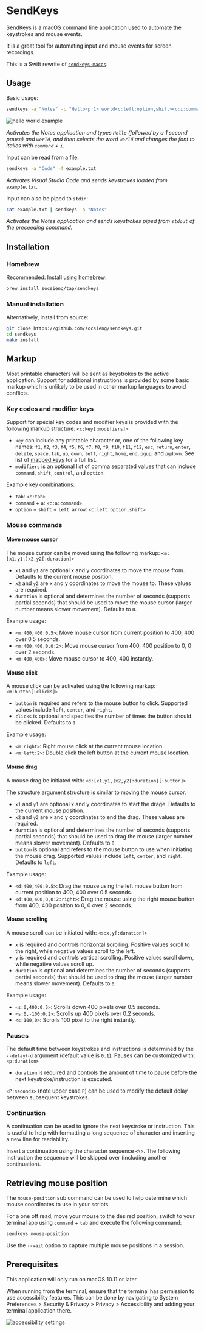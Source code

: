# SendKeys

SendKeys is a macOS command line application used to automate the keystrokes and mouse events.

It is a great tool for automating input and mouse events for screen recordings.

This is a Swift rewrite of [`sendkeys-macos`](https://github.com/socsieng/sendkeys-macos).

## Usage

Basic usage:

```sh
sendkeys -a "Notes" -c "Hello<p:1> world<c:left:option,shift><c:i:command>"
```

![hello world example](https://github.com/socsieng/sendkeys/raw/main/docs/images/example1.gif)

_Activates the Notes application and types `Hello` (followed by a 1 second pause) and `world`, and then selects the word
`world` and changes the font to italics with `command` + `i`._

Input can be read from a file:

```sh
sendkeys -a "Code" -f example.txt
```

_Activates Visual Studio Code and sends keystrokes loaded from `example.txt`._

Input can also be piped to `stdin`:

```sh
cat example.txt | sendkeys -a "Notes"
```

_Activates the Notes application and sends keystrokes piped from `stdout` of the preceeding command._

## Installation

### Homebrew

Recommended: Install using [homebrew](https://brew.sh/):

```sh
brew install socsieng/tap/sendkeys
```

### Manual installation

Alternatively, install from source:

```sh
git clone https://github.com/socsieng/sendkeys.git
cd sendkeys
make install
```

## Markup

Most printable characters will be sent as keystrokes to the active application. Support for additional instructions is
provided by some basic markup which is unlikely to be used in other markup languages to avoid conflicts.

### Key codes and modifier keys

Support for special key codes and modifier keys is provided with the following markup structure: `<c:key[:modifiers]>`

- `key` can include any printable character or, one of the following key names: `f1`, `f2`, `f3`, `f4`, `f5`, `f6`,
  `f7`, `f8`, `f9`, `f10`, `f11`, `f12`, `esc`, `return`, `enter`, `delete`, `space`, `tab`, `up`, `down`, `left`,
  `right`, `home`, `end`, `pgup`, and `pgdown`. See list of
  [mapped keys](https://github.com/socsieng/sendkeys/blob/main/Sources/SendKeysLib/KeyCodes.swift#L127) for a full list.
- `modifiers` is an optional list of comma separated values that can include `command`, `shift`, `control`, and
  `option`.

Example key combinations:

- `tab`: `<c:tab>`
- `command` + `a`: `<c:a:command>`
- `option` + `shift` + `left arrow`: `<c:left:option,shift>`

### Mouse commands

#### Move mouse cursor

The mouse cursor can be moved using the following markup: `<m:[x1,y1,]x2,y2[:duration]>`

- `x1` and `y1` are optional x and y coordinates to move the mouse from. Defaults to the current mouse position.
- `x2` and `y2` are x and y coordinates to move the mouse to. These values are required.
- `duration` is optional and determines the number of seconds (supports partial seconds) that should be used to move the
  mouse cursor (larger number means slower movement). Defaults to `0`.

Example usage:

- `<m:400,400:0.5>`: Move mouse cursor from current position to 400, 400 over 0.5 seconds.
- `<m:400,400,0,0:2>`: Move mouse cursor from 400, 400 position to 0, 0 over 2 seconds.
- `<m:400,400>`: Move mouse cursor to 400, 400 instantly.

#### Mouse click

A mouse click can be activated using the following markup: `<m:button[:clicks]>`

- `button` is required and refers to the mouse button to click. Supported values include `left`, `center`, and `right`.
- `clicks` is optional and specifies the number of times the button should be clicked. Defaults to `1`.

Example usage:

- `<m:right>`: Right mouse click at the current mouse location.
- `<m:left:2>`: Double click the left button at the current mouse location.

#### Mouse drag

A mouse drag be initiated with: `<d:[x1,y1,]x2,y2[:duration][:button]>`

The structure argument structure is similar to moving the mouse cursor.

- `x1` and `y1` are optional x and y coordinates to start the drage. Defaults to the current mouse position.
- `x2` and `y2` are x and y coordinates to end the drag. These values are required.
- `duration` is optional and determines the number of seconds (supports partial seconds) that should be used to drag the
  mouse (larger number means slower movement). Defaults to `0`.
- `button` is optional and refers to the mouse button to use when initiating the mouse drag. Supported values include
  `left`, `center`, and `right`. Defaults to `left`.

Example usage:

- `<d:400,400:0.5>`: Drag the mouse using the left mouse button from current position to 400, 400 over 0.5 seconds.
- `<d:400,400,0,0:2:right>`: Drag the mouse using the right mouse button from 400, 400 position to 0, 0 over 2 seconds.

#### Mouse scrolling

A mouse scroll can be initiated with: `<s:x,y[:duration]>`

- `x` is required and controls horizontal scrolling. Positive values scroll to the right, while negative values scroll
  to the left.
- `y` is required and controls vertical scrolling. Positive values scroll down, while negative values scroll up.
- `duration` is optional and determines the number of seconds (supports partial seconds) that should be used to drag the
  mouse (larger number means slower movement). Defaults to `0`.

Example usage:

- `<s:0,400:0.5>`: Scrolls down 400 pixels over 0.5 seconds.
- `<s:0,-100:0.2>`: Scrolls up 400 pixels over 0.2 seconds.
- `<s:100,0>`: Scrolls 100 pixel to the right instantly.

### Pauses

The default time between keystrokes and instructions is determined by the `--delay`/`-d` argument (default value is
`0.1`). Pauses can be customized with: `<p:duration>`

- `duration` is required and controls the amount of time to pause before the next keystroke/instruction is executed.

`<P:seconds>` (note upper case `P`) can be used to modify the default delay between subsequent keystrokes.

### Continuation

A continuation can be used to ignore the next keystroke or instruction. This is useful to help with formatting a long
sequence of character and inserting a new line for readability.

Insert a continuation using the character sequence `<\>`. The following instruction the sequence will be skipped over
(including another continuation).

## Retrieving mouse position

The `mouse-position` sub command can be used to help determine which mouse coordinates to use in your scripts.

For a one off read, move your mouse to the desired position, switch to your terminal app using `command` + `tab` and
execute the following command:

```sh
sendkeys mouse-position
```

Use the `--wait` option to capture multiple mouse positions in a session.

## Prerequisites

This application will only run on macOS 10.11 or later.

When running from the terminal, ensure that the terminal has permission to use accessibility features. This can be done
by navigating to System Preferences > Security & Privacy > Privacy > Accessibility and adding your terminal application
there.

![accessibility settings](https://github.com/socsieng/sendkeys/raw/main/docs/images/accessibility.gif)
